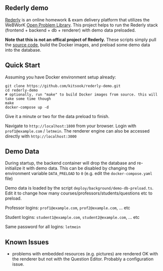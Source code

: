 ## Rederly demo

[Rederly](https://rederly.com/) is an online homework & exam delivery platform that utilizes the WeBWorK [Open Problem Library](https://github.com/openwebwork/webwork-open-problem-library). This project helps to run the Rederly stack (frontend + backend + db + renderer) with demo data preloaded.

**Note that this is not an offical project of Rederly.**  These scripts simply pull the [source code](https://github.com/rederly/), build the Docker images, and preload some demo data into the database.


## Quick Start
Assuming you have Docker environment setup already:
```
git clone https://github.com/kitsook/rederly-demo.git
cd rederly-demo
# optionally, run "make" to build Docker images from source. this will take some time though
make
docker-compose up -d
```

Give it a minute or two for the data preload to finish.

Navigate to `http://localhost:1800` from your browser.  Login with `prof1@example.com` / `letmein`. The renderer engine can also be accessed directly with `http://localhost:3000`


## Demo Data
During startup, the backend container will drop the database and re-initialize it with demo data.  This can be disabled by changing the environment variable `DATA_PRELOAD` to `0` (e.g. edit the `docker-compose.yaml` file)

Demo data is loaded by the script `deploy/background/demo-db-preload.ts`.  Edit it to change how many courses/professors/students/questions etc to preload.

Professor logins: `prof1@example.com`, `prof2@example.com`, ... etc

Student logins: `student1@example.com`, `student2@example.com`, ... etc

Same password for all logins: `letmein`

## Known Issues
- problems with embedded resources (e.g. pictures) are rendered OK with the renderer but not with the Question Editor.  Probably a configuration issue.
